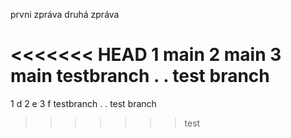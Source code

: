 prvni zpráva
druhá zpráva

<<<<<<< HEAD
1 main
2 main
3 main
testbranch
.
.
test branch
=======
1 d
2 e
3 f
testbranch
.
.
test branch
>>>>>>> test

